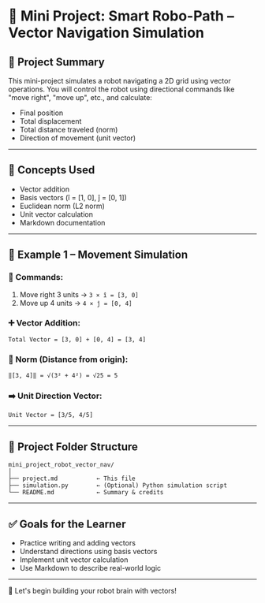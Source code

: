 
# 🤖 Mini Project: Smart Robo-Path – Vector Navigation Simulation

## 📘 Project Summary

This mini-project simulates a robot navigating a 2D grid using vector operations. You will control the robot using directional commands like "move right", "move up", etc., and calculate:

- Final position
- Total displacement
- Total distance traveled (norm)
- Direction of movement (unit vector)

---

## 🧠 Concepts Used

- Vector addition
- Basis vectors (î = [1, 0], ĵ = [0, 1])
- Euclidean norm (L2 norm)
- Unit vector calculation
- Markdown documentation

---

## 🧪 Example 1 – Movement Simulation

### 🔢 Commands:
1. Move right 3 units → `3 × î = [3, 0]`
2. Move up 4 units → `4 × ĵ = [0, 4]`

### ➕ Vector Addition:
```
Total Vector = [3, 0] + [0, 4] = [3, 4]
```

### 📏 Norm (Distance from origin):
```
‖[3, 4]‖ = √(3² + 4²) = √25 = 5
```

### ➡️ Unit Direction Vector:
```
Unit Vector = [3/5, 4/5]
```

---

## 📂 Project Folder Structure

```
mini_project_robot_vector_nav/
│
├── project.md           ← This file
├── simulation.py        ← (Optional) Python simulation script
└── README.md            ← Summary & credits
```

---

## ✅ Goals for the Learner

- Practice writing and adding vectors
- Understand directions using basis vectors
- Implement unit vector calculation
- Use Markdown to describe real-world logic

---

🎉 Let's begin building your robot brain with vectors!
